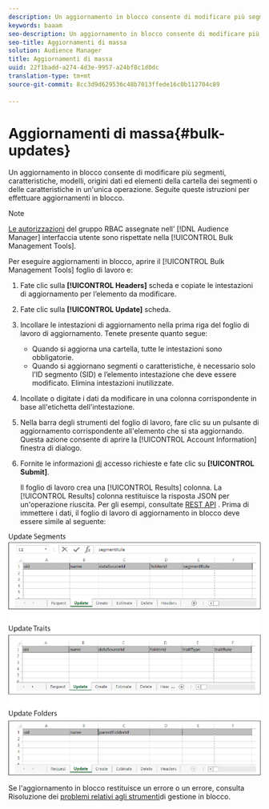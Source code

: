 ```yaml
---
description: Un aggiornamento in blocco consente di modificare più segmenti, caratteristiche, modelli, origini dati ed elementi della cartella dei segmenti o delle caratteristiche in un'unica operazione. Seguite queste istruzioni per effettuare aggiornamenti in blocco.
keywords: baaam
seo-description: Un aggiornamento in blocco consente di modificare più segmenti, caratteristiche, modelli, origini dati ed elementi della cartella dei segmenti o delle caratteristiche in un'unica operazione. Seguite queste istruzioni per effettuare aggiornamenti in blocco.
seo-title: Aggiornamenti di massa
solution: Audience Manager
title: Aggiornamenti di massa
uuid: 22f1badd-a274-4d3e-9957-a24bf8c1d0dc
translation-type: tm+mt
source-git-commit: 8cc3d9d629536c48b7013ffede16c0b112704c89

---
```



# Aggiornamenti di massa{#bulk-updates}

Un aggiornamento in blocco consente di modificare più segmenti, caratteristiche, modelli, origini dati ed elementi della cartella dei segmenti o delle caratteristiche in un&#39;unica operazione. Seguite queste istruzioni per effettuare aggiornamenti in blocco.

<!-- 

t_bulk_updates.xml

 -->

>[!NOTE]
>
>[Le autorizzazioni](../../features/administration/administration-overview.md) del gruppo RBAC assegnate nell’ [!DNL Audience Manager] interfaccia utente sono rispettate nella [!UICONTROL Bulk Management Tools].

Per eseguire aggiornamenti in blocco, aprire il [!UICONTROL Bulk Management Tools] foglio di lavoro e:

1. Fate clic sulla **[!UICONTROL Headers]** scheda e copiate le intestazioni di aggiornamento per l’elemento da modificare.
2. Fate clic sulla **[!UICONTROL Update]** scheda.
3. Incollare le intestazioni di aggiornamento nella prima riga del foglio di lavoro di aggiornamento. Tenete presente quanto segue:

   * Quando si aggiorna una cartella, tutte le intestazioni sono obbligatorie.
   * Quando si aggiornano segmenti o caratteristiche, è necessario solo l’ID segmento (SID) e l’elemento intestazione che deve essere modificato. Elimina intestazioni inutilizzate.

4. Incollate o digitate i dati da modificare in una colonna corrispondente in base all&#39;etichetta dell&#39;intestazione.
5. Nella barra degli strumenti del foglio di lavoro, fare clic su un pulsante di aggiornamento corrispondente all&#39;elemento che si sta aggiornando.
Questa azione consente di aprire la [!UICONTROL Account Information] finestra di dialogo.

6. Fornite le informazioni [di](../../reference/bulk-management-tools/bulk-management-intro.md#auth-reqs) accesso richieste e fate clic su **[!UICONTROL Submit]**.

   Il foglio di lavoro crea una [!UICONTROL Results] colonna. La [!UICONTROL Results] colonna restituisce la risposta JSON per un&#39;operazione riuscita. Per gli esempi, consultate [REST API](../../api/rest-api-main/rest-api-main.md) . Prima di immettere i dati, il foglio di lavoro di aggiornamento in blocco deve essere simile al seguente:

![](assets/update.png)

Se l&#39;aggiornamento in blocco restituisce un errore o un errore, consulta Risoluzione dei [problemi relativi agli strumenti](../../reference/bulk-management-tools/bulk-troubleshooting.md)di gestione in blocco.
